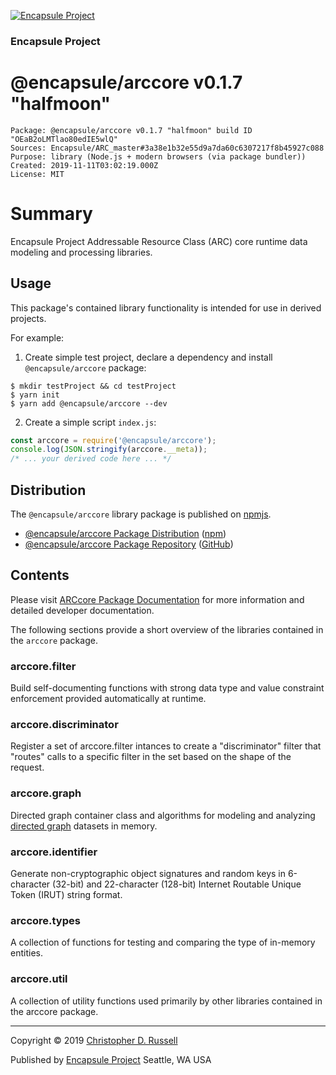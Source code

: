 [![Encapsule Project](https://encapsule.io/images/blue-burst-encapsule.io-icon-72x72.png "Encapsule Project")](https://encapsule.io)

### Encapsule Project

# @encapsule/arccore v0.1.7 "halfmoon"

```
Package: @encapsule/arccore v0.1.7 "halfmoon" build ID "OEaB2oLMTlao80edIE5wlQ"
Sources: Encapsule/ARC_master#3a38e1b32e55d9a7da60c6307217f8b45927c088
Purpose: library (Node.js + modern browsers (via package bundler))
Created: 2019-11-11T03:02:19.000Z
License: MIT
```

# Summary

Encapsule Project Addressable Resource Class (ARC) core runtime data modeling and processing libraries.

## Usage

This package's contained library functionality is intended for use in derived projects.

For example:

1. Create simple test project, declare a dependency and install `@encapsule/arccore` package:

```
$ mkdir testProject && cd testProject
$ yarn init
$ yarn add @encapsule/arccore --dev
```

2. Create a simple script `index.js`:

```JavaScript
const arccore = require('@encapsule/arccore');
console.log(JSON.stringify(arccore.__meta));
/* ... your derived code here ... */
```

## Distribution

The `@encapsule/arccore` library package is published on [npmjs](https://npmjs.com).

- [@encapsule/arccore Package Distribution](https://npmjs.com/package/@encapsule/arccore/v/0.1.7) ([npm](https://www.npmjs.com/@encapsule))
- [@encapsule/arccore Package Repository](https://github.com/Encapsule/arccore) ([GitHub](https://github.com/Encapsule))

## Contents

Please visit [ARCcore Package Documentation](https://encapsule.io/docs/ARCcore) for more information and detailed developer documentation.

The following sections provide a short overview of the libraries contained in the `arccore` package.

### arccore.filter

Build self-documenting functions with strong data type and value constraint enforcement provided automatically at runtime.

### arccore.discriminator

Register a set of arccore.filter intances to create a "discriminator" filter that "routes" calls to a specific filter in the set based on the shape of the request.

### arccore.graph

Directed graph container class and algorithms for modeling and analyzing [directed graph](https://en.wikipedia.org/wiki/Directed_graph) datasets in memory.

### arccore.identifier

Generate non-cryptographic object signatures and random keys in 6-character (32-bit) and 22-character (128-bit) Internet Routable Unique Token (IRUT) string format.

### arccore.types

A collection of functions for testing and comparing the type of in-memory entities.

### arccore.util

A collection of utility functions used primarily by other libraries contained in the arccore package.

<hr>

Copyright &copy; 2019 [Christopher D. Russell](http://chrisrussell.net)

Published by [Encapsule Project](https://encapsule.io) Seattle, WA USA